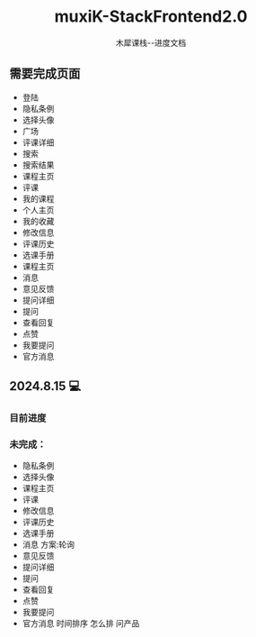 <div align="center">
<h1 align="center">muxiK-StackFrontend2.0</h1>

木犀课栈--进度文档

</div>

## 需要完成页面

- 登陆
- 隐私条例
- 选择头像
- 广场
- 评课详细
- 搜索
- 搜索结果
- 课程主页
- 评课
- 我的课程
- 个人主页
- 我的收藏
- 修改信息
- 评课历史
- 选课手册
- 课程主页
- 消息
- 意见反馈
- 提问详细
- 提问
- 查看回复
- 点赞
- 我要提问
- 官方消息

## 2024.8.15 :computer:

### 目前进度

### 未完成：

- 隐私条例
- 选择头像 
- 课程主页
- 评课
- 修改信息 
- 评课历史
- 选课手册
- 消息
方案:轮询
- 意见反馈
- 提问详细
- 提问
- 查看回复
- 点赞
- 我要提问
- 官方消息
时间排序 怎么排 问产品

